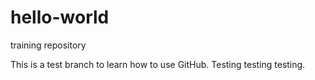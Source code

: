 # hello-world
training repository

This is a test branch to learn how to use GitHub. Testing testing testing.
